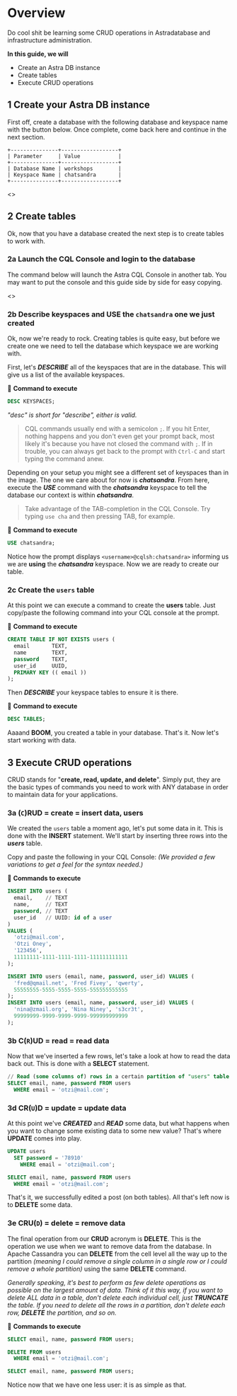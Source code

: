 # Overview
Do cool shit be learning some CRUD operations in Astradatabase and infrastructure administration.

**In this guide, we will**
- Create an Astra DB instance
- Create tables
- Execute CRUD operations

## 1 Create your Astra DB instance
First off, create a database with the following database and keyspace name with the button below. Once complete, come back here and continue in the next section.

```shell
+---------------+------------------+
| Parameter     | Value            |
+---------------+------------------+
| Database Name | workshops        |
| Keyspace Name | chatsandra       |
+---------------+------------------+
```

<<createDatabase>>

## 2 Create tables
Ok, now that you have a database created the next step is to create tables to work with. 

### 2a Launch the CQL Console and login to the database
The command below will launch the Astra CQL Console in another tab. You may want to put the console and this guide side by side for easy copying.

<<launchCQLConsole>>


### 2b Describe keyspaces and USE the `chatsandra` one we just created
Ok, now we're ready to rock. Creating tables is quite easy, but before we create one we need to tell the database which keyspace we are working with.

First, let's **_DESCRIBE_** all of the keyspaces that are in the database. This will give us a list of the available keyspaces.

📘 **Command to execute**
```sql
DESC KEYSPACES;
```
_"desc" is short for "describe", either is valid._

> CQL commands usually end with a semicolon `;`. If you hit Enter, nothing happens and you don't even get your prompt back, most likely it's because you have not closed the command with `;`. If in trouble, you can always get back to the prompt with `Ctrl-C` and start typing the command anew.

Depending on your setup you might see a different set of keyspaces than in the image. The one we care about for now is **_chatsandra_**. From here, execute the **_USE_** command with the **_chatsandra_** keyspace to tell the database our context is within **_chatsandra_**.

> Take advantage of the TAB-completion in the CQL Console. Try typing `use cha` and then pressing TAB, for example.

📘 **Command to execute**
```sql
USE chatsandra;
```

Notice how the prompt displays ```<username>@cqlsh:chatsandra>``` informing us we are **using** the **_chatsandra_** keyspace. Now we are ready to create our table.

### 2c Create the `users` table
At this point we can execute a command to create the **users** table.
Just copy/paste the following command into your CQL console at the prompt.

📘 **Command to execute**

```sql
CREATE TABLE IF NOT EXISTS users ( 
  email       TEXT,
  name        TEXT,
  password    TEXT,
  user_id     UUID,
  PRIMARY KEY (( email ))
);
```

Then **_DESCRIBE_** your keyspace tables to ensure it is there.

📘 **Command to execute**

```sql
DESC TABLES;
```

Aaaand **BOOM**, you created a table in your database. That's it.
Now let's start working with data.

## 3 Execute CRUD operations
CRUD stands for "**create, read, update, and delete**". Simply put, they are the basic types of commands you need to work with ANY database in order to maintain data for your applications.

### 3a **(`C`)RUD** = create = insert data, users
We created the `users` table a moment ago, let's put some data in it. This is done with the **INSERT** statement. We'll start by inserting three rows into the **_users_** table.

Copy and paste the following in your CQL Console:
_(We provided a few variations to get a feel for the syntax needed.)_

📘 **Commands to execute**

```sql
INSERT INTO users (
  email,    // TEXT
  name,     // TEXT
  password, // TEXT
  user_id   // UUID: id of a user
)
VALUES (
  'otzi@mail.com',
  'Otzi Oney',
  '123456',
  11111111-1111-1111-1111-111111111111
);

INSERT INTO users (email, name, password, user_id) VALUES (
  'fred@qmail.net', 'Fred Fivey', 'qwerty',
  55555555-5555-5555-5555-555555555555
);
INSERT INTO users (email, name, password, user_id) VALUES (
  'nina@zmail.org', 'Nina Niney', 's3cr3t',
  99999999-9999-9999-9999-999999999999
);
```

### 3b **C(`R`)UD** = read = read data
Now that we've inserted a few rows, let's take a look at how to read the data back out. This is done with a **SELECT** statement.

```sql
// Read (some columns of) rows in a certain partition of "users" table
SELECT email, name, password FROM users 
  WHERE email = 'otzi@mail.com';
```

### 3d **CR(`U`)D** = update = update data
At this point we've **_CREATED_** and **_READ_** some data, but what happens when you want to change some existing data to some new value? That's where **UPDATE** comes into play.

```sql
UPDATE users 
  SET password = '78910' 
    WHERE email = 'otzi@mail.com';

SELECT email, name, password FROM users 
  WHERE email = 'otzi@mail.com';
```

That's it, we successfully edited a post (on both tables).
All that's left now is to **DELETE** some data.

### 3e **CRU(`D`)** = delete = remove data

The final operation from our **CRUD** acronym is **DELETE**. This is the operation we use when we want to remove data from the database.
In Apache Cassandra you can **DELETE** from the cell level all the way up to the partition
_(meaning I could remove a single column in a single row or I could remove a whole partition)_ using the same **DELETE** command.

_Generally speaking, it's best to perform as few delete operations as possible on the largest amount of data. Think of it this way, if you want to delete ALL data in a table, don't delete each individual cell, just **TRUNCATE** the table. If you need to delete all the rows in a partition, don't delete each row, **DELETE** the partition, and so on._

📘 **Commands to execute**

```sql
SELECT email, name, password FROM users;

DELETE FROM users
  WHERE email = 'otzi@mail.com';

SELECT email, name, password FROM users;
```

Notice now that we have one less user: it is as simple as that.
